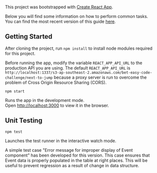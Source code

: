 This project was bootstrapped with [Create React App](https://github.com/facebook/create-react-app).

Below you will find some information on how to perform common tasks.<br>
You can find the most recent version of this guide [here](https://github.com/facebook/create-react-app/blob/master/packages/react-scripts/template/README.md).


## Getting Started

After cloning the project, run `npm install` to install node modules required for this project.

Before running the app, modify the variable `REACT_APP_API_URL` to the production API you are using. The default `REACT_APP_API_URL` is `http://localhost:1337/s3-ap-southeast-2.amazonaws.com/bet-easy-code-challenge/next-to-jump` because a proxy server is run to overcome the problem of Cross Origin Resource Sharing (CORS).

`npm start`

Runs the app in the development mode.<br>
Open [http://localhost:3000](http://localhost:3000) to view it in the browser.


## Unit Testing

`npm test`

Launches the test runner in the interactive watch mode.<br>

A simple test case "Error message for improper display of Event component" has been developed for this version. This case ensures that Event data is properly populated in the table at right places. This will be useful to prevent regression as a result of change in data structure.
